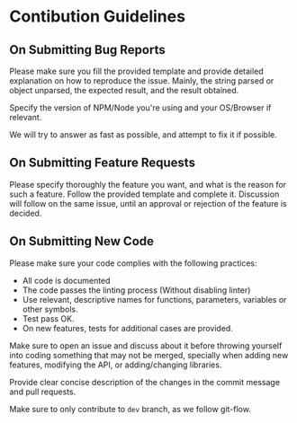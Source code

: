 # Contibution Guidelines

## On Submitting Bug Reports

Please make sure you fill the provided template and provide detailed explanation on how to reproduce the issue. Mainly, the string parsed or object unparsed, the expected result, and the result obtained.

Specify the version of NPM/Node you're using and your OS/Browser if relevant.

We will try to answer as fast as possible, and attempt to fix it if possible.

## On Submitting Feature Requests

Please specify thoroughly the feature you want, and what is the reason for such a feature. Follow the provided template and complete it. Discussion will follow on the same issue, until an approval or rejection of the feature is decided.

## On Submitting New Code

Please make sure your code complies with the following practices:
* All code is documented
* The code passes the linting process (Without disabling linter)
* Use relevant, descriptive names for functions, parameters, variables or other symbols.
* Test pass OK.
* On new features, tests for additional cases are provided.

Make sure to open an issue and discuss about it before throwing yourself into coding something that may not be merged, specially when adding new features, modifying the API, or adding/changing libraries.

Provide clear concise description of the changes in the commit message and pull requests.

Make sure to only contribute to `dev` branch, as we follow git-flow.

